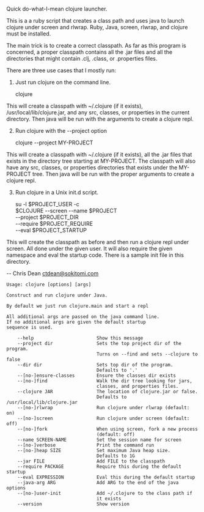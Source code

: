 
Quick do-what-I-mean clojure launcher.

This is a a ruby script that creates a class path and uses java to
launch clojure under screen and rlwrap.  Ruby, Java, screen, rlwrap,
and clojure must be installed.

The main trick is to create a correct classpath.  As far as this
program is concerned, a proper classpath contains all the .jar files
and all the directories that might contain .clj, .class, or
.properties files.

There are three use cases that I mostly run:

1. Just run clojure on the command line.

    clojure
    
This will create a classpath with ~/.clojure (if it exists),
/usr/local/lib/clojure.jar, and any src, classes, or properties in the
current directory.  Then java will be run with the arguments to create
a clojure repl.

2. Run clojure with the --project option

    clojure --project MY-PROJECT
    
This will create a classpath with ~/.clojure (if it exists), all the
.jar files that exists in the directory tree starting at MY-PROJECT.
The classpath will also have any src, classes, or properties
directories that exists under the MY-PROJECT tree.  Then java will be
run with the proper arguments to create a clojure repl.

3. Run clojure in a Unix init.d script.

    su -l $PROJECT_USER -c \
        $CLOJURE --screen --name $PROJECT \
        --project $PROJECT_DIR \
        --require $PROJECT_REQUIRE \
        --eval $PROJECT_STARTUP

This will create the classpath as before and then run a clojure repl
under screen.  All done under the given user.  It will also require
the given namespace and eval the startup code.  There is a sample init
file in this directory.

-- Chris Dean ctdean@sokitomi.com

    Usage: clojure [options] [args]

    Construct and run clojure under Java.

    By default we just run clojure.main and start a repl

    All additional args are passed on the java command line.
    If no additional args are given the default startup
    sequence is used.

        --help                       Show this message
        --project dir                Sets the top project dir of the program.  
                                     Turns on --find and sets --clojure to false
        --dir dir                    Sets top dir of the program.  
                                     Defaults to '.'
        --[no-]ensure-classes        Ensure the classes dir exists
        --[no-]find                  Walk the dir tree looking for jars, 
                                     classes, and properties files.
        --clojure JAR                The location of clojure.jar or false.
                                     Defaults to /usr/local/lib/clojure.jar
        --[no-]rlwrap                Run clojure under rlwrap (default: on)
        --[no-]screen                Run clojure under screen (default: off)
        --[no-]fork                  When using screen, fork a new process 
                                     (default: off)
        --name SCREEN-NAME           Set the session name for screen
        --[no-]verbose               Print the command run
        --[no-]heap SIZE             Set maximum Java heap size.
                                     Defaults to 1G
        --jar FILE                   Add FILE to the classpath
        --require PACKAGE            Require this during the default startup
        --eval EXPRESSION            Eval this during the default startup
        --java-arg ARG               Add ARG to the end of the java options
        --[no-]user-init             Add ~/.clojure to the class path if
                                     it exists
        --version                    Show version
